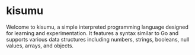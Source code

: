 # kisumu

Welcome to kisumu, a simple interpreted programming language designed for learning and experimentation. It features a syntax similar to Go and supports various data structures including numbers, strings, booleans, null values, arrays, and objects.